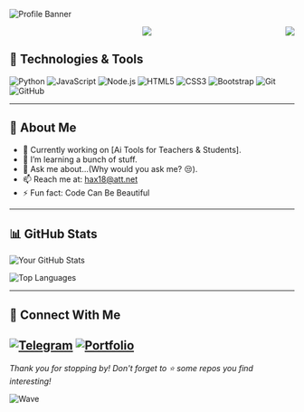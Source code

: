
![Profile Banner](https://i.ibb.co/N6CXgysM/Github-Banner.png)

<p align="center">
   <img align="right" src="http://estruyf-github.azurewebsites.net/api/VisitorHit?user=itsSamBz&repo=Bgstatic&countColorcountColor&countColor=%237B1E7B"/>
</p>

<p align="center">
<a href="https://github.com/DenverCoder1/readme-typing-svg">
  <img src="https://readme-typing-svg.herokuapp.com?font=Time+New+Roman&color=cyan&size=25&center=true&vCenter=true&width=600&height=100&lines=Greetings,+Humans+and+Algorithms!;AI+Enthusiast+and+Innovator;Problem+Solver+|+Tech+Explorer;Always+Learning,+Always+Optimizing;For+Humanity+and+Algorithms!+🚀">
</a>
</p>


## 🔧 Technologies & Tools

![Python](https://img.shields.io/badge/Python-3776AB?style=for-the-badge&logo=python&logoColor=white)
![JavaScript](https://img.shields.io/badge/JavaScript-F7DF1E?style=for-the-badge&logo=javascript&logoColor=black)
![Node.js](https://img.shields.io/badge/Node.js-339933?style=for-the-badge&logo=nodedotjs&logoColor=white)
![HTML5](https://img.shields.io/badge/HTML5-E34F26?style=for-the-badge&logo=html5&logoColor=white)
![CSS3](https://img.shields.io/badge/CSS3-1572B6?style=for-the-badge&logo=css3&logoColor=white)
![Bootstrap](https://img.shields.io/badge/Bootstrap-563D7C?style=for-the-badge&logo=bootstrap&logoColor=white)
![Git](https://img.shields.io/badge/Git-F05032?style=for-the-badge&logo=git&logoColor=white)
![GitHub](https://img.shields.io/badge/GitHub-181717?style=for-the-badge&logo=github&logoColor=white)

---

## 🌱 About Me
- 🔭 Currently working on [Ai Tools for Teachers & Students].
- 🌱 I’m learning a bunch of stuff.
- 💬 Ask me about...(Why would you ask me? 😒).
- 📫 Reach me at: hax18@att.net
- ⚡ Fun fact: Code Can Be Beautiful

---

## 📊 GitHub Stats

![Your GitHub Stats](https://github-readme-stats.vercel.app/api?username=itsSamBz&show_icons=true&theme=radical)

![Top Languages](https://github-readme-stats.vercel.app/api/top-langs/?username=itsSamBz&layout=compact&theme=radical)

---

## 🤝 Connect With Me
[![Telegram](https://img.shields.io/badge/Telegram-2CA5E0?style=for-the-badge&logo=telegram&logoColor=white)](https://t.me/hax18)
[![Portfolio](https://img.shields.io/badge/Portfolio-000000?style=for-the-badge&logo=web&logoColor=white)](https://sambz.me)
---

_Thank you for stopping by! Don't forget to ⭐ some repos you find interesting!_

![Wave](https://i.giphy.com/2rAKTgJIQe1buYU1R5.webp)
